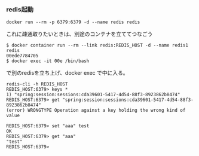 ### redis起動

```
docker run --rm -p 6379:6379 -d --name redis redis
```

これに疎通取りたいときは、別途のコンテナを立ててつなごう


```
$ docker container run --rm --link redis:REDIS_HOST -d --name redis1 redis
00ede7784705
$ docker exec -it 00e /bin/bash
```

で別のredisを立ち上げ、docker exec で中に入る。

```
redis-cli -h REDIS_HOST
REDIS_HOST:6379> keys *
1) "spring:session:sessions:cda39601-5417-4d54-88f3-8923862b8474"
REDIS_HOST:6379> get "spring:session:sessions:cda39601-5417-4d54-88f3-8923862b8474"
(error) WRONGTYPE Operation against a key holding the wrong kind of value

REDIS_HOST:6379> set "aaa" test
OK
REDIS_HOST:6379> get "aaa"
"test"
REDIS_HOST:6379>
```


